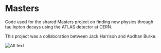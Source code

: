 # Masters

Code used for the shared Masters project on finding new physics through tau lepton decays using the ATLAS detector at CERN.

This project was a collaboration between Jack Harrison and Aodhan Burke.

![Alt text](saved_plots/invMass_cutsOn%Contained_mod(phirel)LT7piOVR10_norm_Ztautau_28-01.pdf?raw=true "Title")

